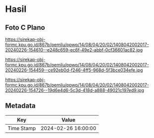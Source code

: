 # Hasil

## Foto C Plano

https://sirekap-obj-formc.kpu.go.id/867b/pemilu/ppwp/14/08/04/20/02/1408042002017-20240226-154610--e248c659-ec6f-49e2-abbf-0cf36601ac82.jpg

https://sirekap-obj-formc.kpu.go.id/867b/pemilu/ppwp/14/08/04/20/02/1408042002017-20240226-154459--ce92eb0d-f246-4ff5-968d-5f3bce034efe.jpg

https://sirekap-obj-formc.kpu.go.id/867b/pemilu/ppwp/14/08/04/20/02/1408042002017-20240226-154726--19d6e4d6-5c3d-418d-a888-49021c197ed9.jpg


## Metadata

| Key        | Value               |
| ---------- | ------------------- |
| Time Stamp | 2024-02-26 16:00:00 |



